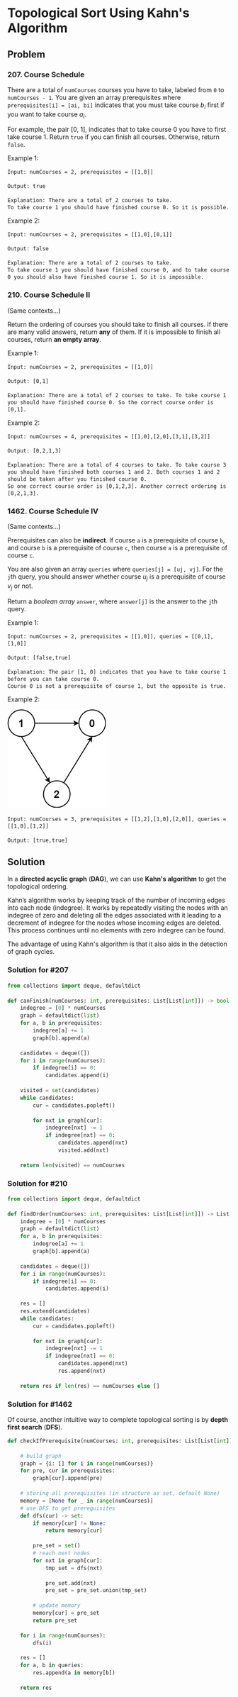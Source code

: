 # Topological Sort Using Kahn's Algorithm

## Problem

### 207. Course Schedule

There are a total of `numCourses` courses you have to take, labeled from `0` to `numCourses - 1`. You are given an array prerequisites where `prerequisites[i] = [ai, bi]` indicates that you must take course $b_i$ first if you want to take course $a_i$.

For example, the pair [0, 1], indicates that to take course 0 you have to first take course 1.
Return `true` if you can finish all courses. Otherwise, return `false`.

Example 1:

```text
Input: numCourses = 2, prerequisites = [[1,0]]

Output: true

Explanation: There are a total of 2 courses to take.
To take course 1 you should have finished course 0. So it is possible.
```

Example 2:

```text
Input: numCourses = 2, prerequisites = [[1,0],[0,1]]

Output: false

Explanation: There are a total of 2 courses to take.
To take course 1 you should have finished course 0, and to take course 0 you should also have finished course 1. So it is impossible.
```

### 210. Course Schedule II

(Same contexts...)

Return the ordering of courses you should take to finish all courses. If there are many valid answers, return __any__ of them. If it is impossible to finish all courses, return __an empty array__.

Example 1:

```text
Input: numCourses = 2, prerequisites = [[1,0]]

Output: [0,1]

Explanation: There are a total of 2 courses to take. To take course 1 you should have finished course 0. So the correct course order is [0,1].
```

Example 2:

```text
Input: numCourses = 4, prerequisites = [[1,0],[2,0],[3,1],[3,2]]

Output: [0,2,1,3]

Explanation: There are a total of 4 courses to take. To take course 3 you should have finished both courses 1 and 2. Both courses 1 and 2 should be taken after you finished course 0.
So one correct course order is [0,1,2,3]. Another correct ordering is [0,2,1,3].
```

### 1462. Course Schedule IV

(Same contexts...)

Prerequisites can also be __indirect__. If course `a` is a prerequisite of course `b`, and course `b` is a prerequisite of course `c`, then course `a` is a prerequisite of course `c`.

You are also given an array `queries` where `queries[j] = [uj, vj]`. For the `j`th query, you should answer whether course $u_j$ is a prerequisite of course $v_j$ or not.

Return a *boolean array* `answer`, where `answer[j]` is the answer to the `j`th query.

Example 1:

```text
Input: numCourses = 2, prerequisites = [[1,0]], queries = [[0,1],[1,0]]

Output: [false,true]

Explanation: The pair [1, 0] indicates that you have to take course 1 before you can take course 0.
Course 0 is not a prerequisite of course 1, but the opposite is true.
```

Example 2:

![1462-2](./1462-2.png)

```text
Input: numCourses = 3, prerequisites = [[1,2],[1,0],[2,0]], queries = [[1,0],[1,2]]

Output: [true,true]
```

## Solution

In a __directed acyclic graph__ (__DAG__), we can use __Kahn's algorithm__ to get the topological ordering.

Kahn’s algorithm works by keeping track of the number of incoming edges into each node (indegree). It works by repeatedly visiting the nodes with an indegree of zero and deleting all the edges associated with it leading to a decrement of indegree for the nodes whose incoming edges are deleted. This process continues until no elements with zero indegree can be found.

The advantage of using Kahn's algorithm is that it also aids in the detection of graph cycles.

### Solution for #207

```python
from collections import deque, defaultdict

def canFinish(numCourses: int, prerequisites: List[List[int]]) -> bool:
    indegree = [0] * numCourses
    graph = defaultdict(list)
    for a, b in prerequisites:
        indegree[a] += 1
        graph[b].append(a)
    
    candidates = deque([])
    for i in range(numCourses):
        if indegree[i] == 0:
            candidates.append(i)
    
    visited = set(candidates)
    while candidates:
        cur = candidates.popleft()

        for nxt in graph[cur]:
            indegree[nxt] -= 1
            if indegree[nxt] == 0:
                candidates.append(nxt)
                visited.add(nxt)
    
    return len(visited) == numCourses
```

### Solution for #210

```python
from collections import deque, defaultdict

def findOrder(numCourses: int, prerequisites: List[List[int]]) -> List[int]:
    indegree = [0] * numCourses
    graph = defaultdict(list)
    for a, b in prerequisites:
        indegree[a] += 1
        graph[b].append(a)
    
    candidates = deque([])
    for i in range(numCourses):
        if indegree[i] == 0:
            candidates.append(i)
    
    res = []
    res.extend(candidates)
    while candidates:
        cur = candidates.popleft()

        for nxt in graph[cur]:
            indegree[nxt] -= 1
            if indegree[nxt] == 0:
                candidates.append(nxt)
                res.append(nxt)
    
    return res if len(res) == numCourses else []
```

### Solution for #1462

Of course, another intuitive way to complete topological sorting is by __depth first search__ (__DFS__).

```python
def checkIfPrerequisite(numCourses: int, prerequisites: List[List[int]], queries: List[List[int]]) -> List[bool]:

    # build graph
    graph = {i: [] for i in range(numCourses)}
    for pre, cur in prerequisites:
        graph[cur].append(pre)
    
    # storing all prerequisites (in structure as set, default None)
    memory = [None for _ in range(numCourses)]
    # use DFS to get prerequisites
    def dfs(cur) -> set:
        if memory[cur] != None:
            return memory[cur]
        
        pre_set = set()
        # reach next nodes
        for nxt in graph[cur]:
            tmp_set = dfs(nxt)

            pre_set.add(nxt)
            pre_set = pre_set.union(tmp_set)

        # update memory
        memory[cur] = pre_set
        return pre_set
    
    for i in range(numCourses):
        dfs(i)
    
    res = []
    for a, b in queries:
        res.append(a in memory[b])
    
    return res
```
